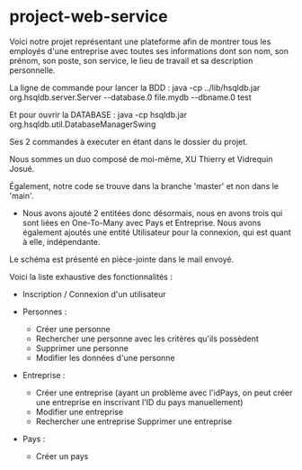 # project-web-service

Voici notre projet représentant une plateforme afin de montrer tous les employés d'une entreprise avec toutes ses informations dont son nom, son prénom, son poste, son service, le lieu de travail et sa description personnelle. 

La ligne de commande pour lancer la BDD : java -cp ../lib/hsqldb.jar org.hsqldb.server.Server --database.0 file.mydb --dbname.0 test

Et pour ouvrir la DATABASE : java -cp hsqldb.jar org.hsqldb.util.DatabaseManagerSwing

Ses 2 commandes à executer en étant dans le dossier du projet.

Nous sommes un duo composé de moi-même, XU Thierry et Vidrequin Josué. 

Également, notre code se trouve dans la branche 'master' et non dans le 'main'. 

- Nous avons ajouté 2 entitées donc désormais, nous en avons trois qui sont liées en One-To-Many avec Pays et Entreprise.
Nous avons également ajoutés une entité Utilisateur pour la connexion, qui est quant à elle, indépendante.

Le schéma est présenté en pièce-jointe dans le mail envoyé. 

Voici la liste exhaustive des fonctionnalités : 

- Inscription / Connexion d'un utilisateur

- Personnes : 
  - Créer une personne 
  - Rechercher une personne avec les critères qu'ils possèdent
  - Supprimer une personne
  - Modifier les données d'une personne
 
- Entreprise : 
  - Créer une entreprise (ayant un problème avec l'idPays, on peut créer une entreprise en inscrivant l'ID du pays manuellement)
  - Modifier une entreprise
  - Rechercher une entreprise
  Supprimer une entreprise
  
- Pays : 
  - Créer un pays



